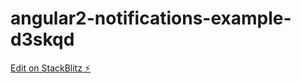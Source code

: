 # angular2-notifications-example-d3skqd

[Edit on StackBlitz ⚡️](https://stackblitz.com/edit/angular2-notifications-example-d3skqd)